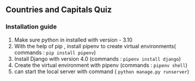 ## Countries and Capitals Quiz 

### Installation guide 

1. Make sure python in installed with version - 3.10 
2. With the help of pip , install pipenv to create virtual environments( commands : `pip install pipenv`)
3. Install Django with version 4.0 (commands : `pipenv install django`)
4. Create the virtual environment with pipenv (commands : `pipenv shell`)
5. can start the local server with command ( `python manage.py runserver`)